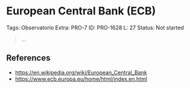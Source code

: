 # European Central Bank (ECB)

Tags: Observatorio
Extra: PRO-7
ID: PRO-1628
L: 27
Status: Not started

> …
> 

## References

- https://en.wikipedia.org/wiki/European_Central_Bank
- https://www.ecb.europa.eu/home/html/index.en.html